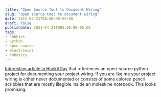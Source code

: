 ```yaml
---
title: "Open Source Tool to Document Wiring"
slug: "open source tool to document wiring"
date: 2021-04-21T08:00:00-05:00
draft: false
publishdate: 2021-04-21T008:00:00-05:00
tags:
- hobbies
- python
- open source
- electronics
- robotics
---
```


[Interesting article in HackADay][1] that references an open-source python project for documenting your project wiring. If you are like me your project wiring is either never documented or consists of some colored pencil scribbles that are mostly illegible inside an moleskine notebook. This looks promising.

[1]: https://hackaday.com/2020/06/23/an-open-source-tool-to-document-your-wiring/
